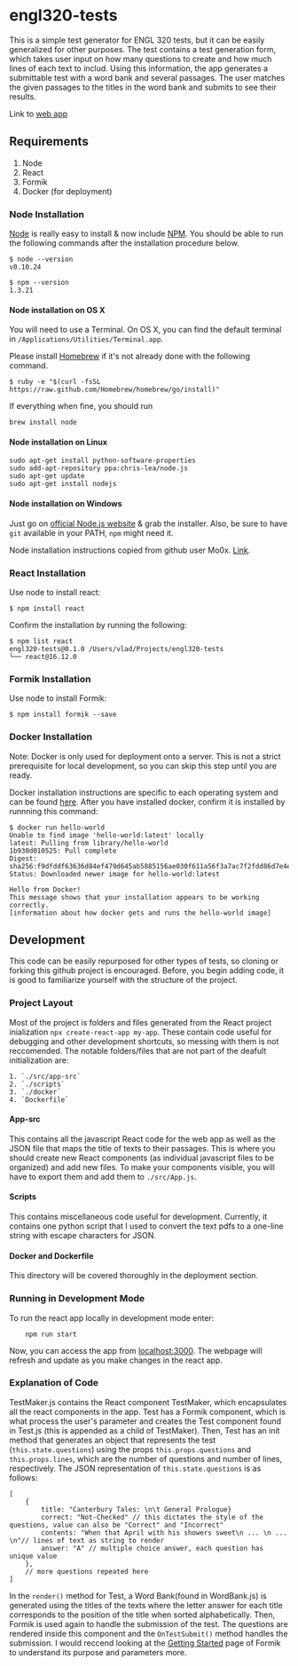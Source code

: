 # engl320-tests

This is a simple test generator for ENGL 320 tests, but it can be easily generalized for other purposes. The test contains a test generation form, which takes user input on how many questions to create and how much lines of each text to includ. Using this information, the app generates a submittable test with a word bank and several passages. The user matches the given passages to the titles in the word bank and submits to see their results.

Link to [web app](http://vladov3000.com:8080)

## Requirements

1. Node
2. React
3. Formik
3. Docker (for deployment)

### Node Installation

[Node](http://nodejs.org/) is really easy to install & now include [NPM](https://npmjs.org/).
You should be able to run the following commands after the installation procedure
below.

    $ node --version
    v0.10.24

    $ npm --version
    1.3.21

#### Node installation on OS X

You will need to use a Terminal. On OS X, you can find the default terminal in
`/Applications/Utilities/Terminal.app`.

Please install [Homebrew](http://brew.sh/) if it's not already done with the following command.

    $ ruby -e "$(curl -fsSL https://raw.github.com/Homebrew/homebrew/go/install)"

If everything when fine, you should run

    brew install node

#### Node installation on Linux

    sudo apt-get install python-software-properties
    sudo add-apt-repository ppa:chris-lea/node.js
    sudo apt-get update
    sudo apt-get install nodejs

#### Node installation on Windows

Just go on [official Node.js website](http://nodejs.org/) & grab the installer.
Also, be sure to have `git` available in your PATH, `npm` might need it.

Node installation instructions copied from github user Mo0x. [Link](https://gist.github.com/MoOx/4378f7c43f6e948e7216).

### React Installation

Use node to install react:

    $ npm install react
    
Confirm the installation by running the following:

    $ npm list react
    engl320-tests@0.1.0 /Users/vlad/Projects/engl320-tests
    └── react@16.12.0
    
### Formik Installation

Use node to install Formik:

    $ npm install formik --save
    
### Docker Installation

Note: Docker is only used for deployment onto a server. This is not a strict prerequisite for local development, so you can skip this step until you are ready.

Docker installation instructions are specific to each operating system and can be found [here](https://docs.docker.com/install/). After you have installed docker, confirm it is installed by runnning this command:

    $ docker run hello-world
    Unable to find image 'hello-world:latest' locally
    latest: Pulling from library/hello-world
    1b930d010525: Pull complete 
    Digest: sha256:f9dfddf63636d84ef479d645ab5885156ae030f611a56f3a7ac7f2fdd86d7e4e
    Status: Downloaded newer image for hello-world:latest

    Hello from Docker!
    This message shows that your installation appears to be working correctly.
    [information about how docker gets and runs the hello-world image]

## Development

This code can be easily repurposed for other types of tests, so cloning or forking this github project is encouraged. Before, you begin adding code, it is good to familiarize yourself with the structure of the project.

### Project Layout

Most of the project is folders and files generated from the React project inialization ```npx create-react-app my-app```. These contain code useful for debugging and other development shortcuts, so messing with them is not reccomended. The notable folders/files that are not part of the deafult initialization are:

    1. `./src/app-src`
    2. `./scripts`
    3. `./docker`
    4. `Dockerfile`
    
 #### App-src
 
 This contains all the javascript React code for the web app as well as the JSON file that maps the title of texts to their passages. This is where you should create new React components (as individual javascript files to be organized) and add new files. To make your components visible, you will have to export them and add them to `./src/App.js`.
 
 #### Scripts
 
 This contains miscellaneous code useful for development. Currently, it contains one python script that I used to convert the text pdfs to a one-line string with escape characters for JSON.
 
 #### Docker and Dockerfile
 
  This directory will be covered thoroughly in the deployment section.
 
 ### Running in Development Mode
 
 To run the react app locally in development mode enter:
 
        npm run start
        
 Now, you can access the app from [localhost:3000](http://localhost:3000). The webpage will refresh and update as you make changes in the react app.
 
 ### Explanation of Code
 
  TestMaker.js contains the React component TestMaker, which encapsulates all the react components in the app. Test has a Formik component, which is what process the user's parameter and creates the Test component found in Test.js (this is appended as a child of TestMaker). Then, Test has an init method that generates an object that represents the test (`this.state.questions`) using the props `this.props.questions` and `this.props.lines`, which are the number of questions and number of lines, respectively. The JSON representation of `this.state.questions` is as follows:
  
    [
        {
            title: "Canterbury Tales: \n\t General Prologue}
            correct: "Not-Checked" // this dictates the style of the questions, value can also be "Correct" and "Incorrect"
            contents: "When that April with his showers sweet\n ... \n ... \n"// lines of text as string to render
            answer: "A" // multiple choice answer, each question has unique value
        },
        // more questions repeated here
    ]
    
In the `render()` method for Test, a Word Bank(found in WordBank.js) is generated using the titles of the texts where the letter answer for each title corresponds to the position of the title when sorted alphabetically. Then, Formik is used again to handle the submission of the test. The questions are rendered inside this component and the `OnTestSubmit()` method handles the submission. I would reccend looking at the [Getting Started](https://jaredpalmer.com/formik/docs/overview) page of Formik to understand its purpose and parameters more.
  
  
  
  
  
  
  
  
